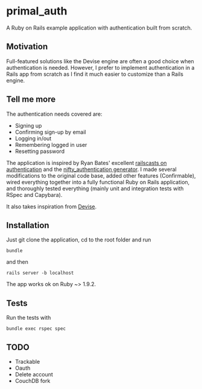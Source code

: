 # primal_auth

A Ruby on Rails example application with authentication built from scratch.


## Motivation

Full-featured solutions like the Devise engine are often a good choice when authentication is needed. However, I prefer to implement authentication in a Rails app from scratch as I find it much easier to customize than a Rails engine.


## Tell me more

The authentication needs covered are:

* Signing up
* Confirming sign-up by email
* Logging in/out
* Remembering logged in user
* Resetting password


The application is inspired by Ryan Bates' excellent [railscasts on authentication](http://asciicasts.com/tags/authentication) and the [nifty_authentication generator](https://github.com/ryanb/nifty-generators/blob/master/rails_generators/nifty_authentication/USAGE). I made several modifications to the original code base, added other features (Confirmable), wired everything together into a fully functional Ruby on Rails application, and thoroughly tested everything (mainly unit and integration tests with RSpec and Capybara).

It also takes inspiration from [Devise](https://github.com/plataformatec/devise).


## Installation

Just git clone the application, cd to the root folder and run

    bundle

and then

    rails server -b localhost


The app works ok on Ruby ~> 1.9.2.


## Tests

Run the tests with

    bundle exec rspec spec


## TODO

* Trackable
* Oauth
* Delete account
* CouchDB fork

